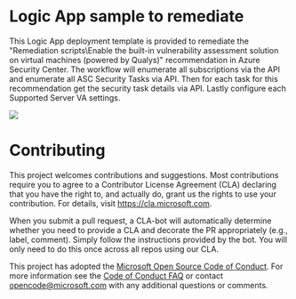 # Logic App sample to remediate

This Logic App deployment template is provided to remediate the "Remediation scripts\Enable the built-in vulnerability assessment solution on virtual machines (powered by Qualys)" recommendation in Azure Security Center.  The workflow will enumerate all 
subscriptions via the API and enumerate all ASC Security Tasks via API.  Then for each task for this recommendation
get the security task details via API.  Lastly configure each Supported Server VA settings.  

<a
href="https://portal.azure.com/#create/Microsoft.Template/uri/https://raw.githubusercontent.com/wilbug1git1/Azure-Security-Center/wilbug1-sql-data/Remediation%20scripts/Advanced%20data%20security%20should%20be%20enabled%20on%20your%20SQL%20servers/Logic%20App/azuredeploy.json" target="_blank">
    <img src="http://azuredeploy.net/deploybutton.png"/>
</a>

# Contributing

This project welcomes contributions and suggestions.  Most contributions require you to agree to a
Contributor License Agreement (CLA) declaring that you have the right to, and actually do, grant us
the rights to use your contribution. For details, visit https://cla.microsoft.com.

When you submit a pull request, a CLA-bot will automatically determine whether you need to provide
a CLA and decorate the PR appropriately (e.g., label, comment). Simply follow the instructions
provided by the bot. You will only need to do this once across all repos using our CLA.

This project has adopted the [Microsoft Open Source Code of Conduct](https://opensource.microsoft.com/codeofconduct/).
For more information see the [Code of Conduct FAQ](https://opensource.microsoft.com/codeofconduct/faq/) or
contact [opencode@microsoft.com](mailto:opencode@microsoft.com) with any additional questions or comments.